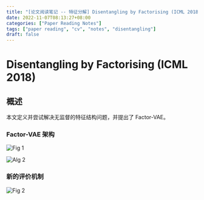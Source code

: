 ```yaml
---
title: "[论文阅读笔记 -- 特征分解] Disentangling by Factorising (ICML 2018)"
date: 2022-11-07T08:13:27+08:00
categories: ["Paper Reading Notes"]
tags: ["paper reading", "cv", "notes", "disentangling"]
draft: false
---
```


# Disentangling by Factorising (ICML 2018)

## 概述

本文定义并尝试解决无监督的特征结构问题，并提出了 Factor-VAE。  

### Factor-VAE 架构

![Fig 1](/images/2022/PRN294/1.png)

![Alg 2](/images/2022/PRN294/A2.png)

### 新的评价机制

![Fig 2](/images/2022/PRN294/2.png)

